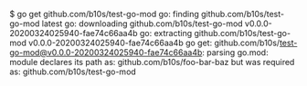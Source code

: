 $ go get github.com/b10s/test-go-mod
go: finding github.com/b10s/test-go-mod latest
go: downloading github.com/b10s/test-go-mod v0.0.0-20200324025940-fae74c66aa4b
go: extracting github.com/b10s/test-go-mod v0.0.0-20200324025940-fae74c66aa4b
go get: github.com/b10s/test-go-mod@v0.0.0-20200324025940-fae74c66aa4b: parsing go.mod:
        module declares its path as: github.com/b10s/foo-bar-baz
                but was required as: github.com/b10s/test-go-mod
